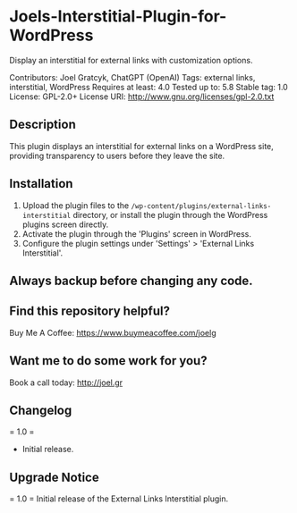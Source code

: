 # Joels-Interstitial-Plugin-for-WordPress
Display an interstitial for external links with customization options.

Contributors: Joel Gratcyk, ChatGPT (OpenAI)
Tags: external links, interstitial, WordPress
Requires at least: 4.0
Tested up to: 5.8
Stable tag: 1.0
License: GPL-2.0+
License URI: http://www.gnu.org/licenses/gpl-2.0.txt

## Description

This plugin displays an interstitial for external links on a WordPress site, providing transparency to users before they leave the site.

## Installation

1. Upload the plugin files to the `/wp-content/plugins/external-links-interstitial` directory, or install the plugin through the WordPress plugins screen directly.
2. Activate the plugin through the 'Plugins' screen in WordPress.
3. Configure the plugin settings under 'Settings' > 'External Links Interstitial'.

## Always backup before changing any code.

## Find this repository helpful? 
Buy Me A Coffee: https://www.buymeacoffee.com/joelg 

## Want me to do some work for you? 
Book a call today: http://joel.gr

## Changelog

= 1.0 =
* Initial release.

## Upgrade Notice

= 1.0 =
Initial release of the External Links Interstitial plugin.
